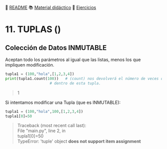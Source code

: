:page_with_curl: [README](../README.md) :books: [Material didáctico](/documentation/indicedocu.md) :pencil: [Ejercicios](/tests/indicetests.md)

# 11. TUPLAS () 
## Colección de Datos INMUTABLE

Aceptan todo los parámetros al igual que las listas, menos los que impliquen modificación.

````python
tupla1 = (100,"hola",[1,2,3,4])
print(tupla1.count(100))   # (count) nos devolverá el número de veces que aparece el número 100
                    # dentro de esta tupla.
````
>1

Si intentamos modificar una Tupla (que es INMUTABLE):

````python
tupla1 = (100,"hola",100,[1,2,3,4])
tupla1[0]=50
````
>Traceback (most recent call last):  
  File "main.py", line 2, in <module>  
    tupla1[0]=50  
TypeError: 'tuple' object **does not support item assignment**